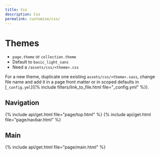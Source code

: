 ```yaml
---
title: Css
description: Css
permalink: customize/css/
---
```


# Themes

- `page.theme` or `collection.theme`
- Default to `basic_light_sans`
- Need a `/assets/css/<theme>.css`

For a new theme, duplicate one existing `assets/css/<theme>.sass`, change file name and add it in a page front matter or in scoped defaults in [`_config.yml`]({% include filters/link_to_file.html file="_config.yml" %}).

## Navigation

{% include api/get.html file="page/top.html" %}
{% include api/get.html file="page/navbar.html" %}

## Main

{% include api/get.html file="page/main.html" %}

